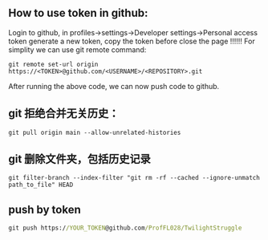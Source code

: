 ## How to use token in github:

Login to github, in profiles->settings->Developer settings->Personal access token
generate a new token, copy the token before close the page !!!!!!
For simplity we can use git remote command:

```
git remote set-url origin https://<TOKEN>@github.com/<USERNAME>/<REPOSITORY>.git
```

After running the above code, we can now push code to github.

## git 拒绝合并无关历史：
```
git pull origin main --allow-unrelated-histories
```

## git 删除文件夹，包括历史记录
```
git filter-branch --index-filter "git rm -rf --cached --ignore-unmatch path_to_file" HEAD
```

## push by token
```cmd 
git push https://YOUR_TOKEN@github.com/ProfFL028/TwilightStruggle
```
